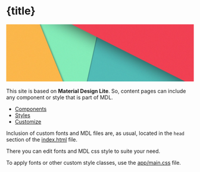 # {title}

<img src="images/mdl-banner.jpg" class="mdl-shadow--8dp" style="max-width:100%">

<div class="vertical-spacer-16"></div>

This site is based on **Material Design Lite**. So, content pages can include
any component or style that is part of MDL.

- [Components](https://getmdl.io/components/)
- [Styles](https://getmdl.io/styles/)
- [Customize](https://getmdl.io/customize/)


Inclusion of custom fonts and MDL files are, as usual, located in the `head`
section of the [index.html](https://github.com/genielabs/zuix-web-template/blob/master/index.html#L35)
file.

There you can edit fonts and MDL css style to suite your need.

To apply fonts or other custom style classes, use the [app/main.css](https://github.com/genielabs/zuix-web-template/blob/master/app/main.css#L1)
file.
